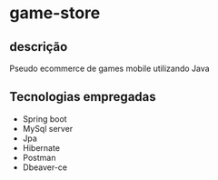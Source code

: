 # game-store

## descrição

Pseudo ecommerce de games mobile utilizando Java

## Tecnologias empregadas

  - Spring boot
  - MySql server
  - Jpa
  - Hibernate
  - Postman
  - Dbeaver-ce